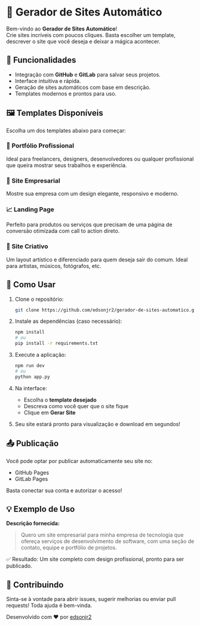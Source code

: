 
# 🚀 Gerador de Sites Automático

Bem-vindo ao **Gerador de Sites Automático**!  
Crie sites incríveis com poucos cliques. Basta escolher um template, descrever o site que você deseja e deixar a mágica acontecer.

## 🔧 Funcionalidades

- Integração com **GitHub** e **GitLab** para salvar seus projetos.
- Interface intuitiva e rápida.
- Geração de sites automáticos com base em descrição.
- Templates modernos e prontos para uso.

## 🖼️ Templates Disponíveis

Escolha um dos templates abaixo para começar:

### 📁 Portfólio Profissional
Ideal para freelancers, designers, desenvolvedores ou qualquer profissional que queira mostrar seus trabalhos e experiência.

### 🏢 Site Empresarial
Mostre sua empresa com um design elegante, responsivo e moderno.

### 📈 Landing Page
Perfeito para produtos ou serviços que precisam de uma página de conversão otimizada com call to action direto.

### 🎨 Site Criativo
Um layout artístico e diferenciado para quem deseja sair do comum. Ideal para artistas, músicos, fotógrafos, etc.

## 📝 Como Usar

1. Clone o repositório:
   ```bash
   git clone https://github.com/edsonjr2/gerador-de-sites-automatico.git
   ```
2. Instale as dependências (caso necessário):
   ```bash
   npm install
   # ou
   pip install -r requirements.txt
   ```
3. Execute a aplicação:
   ```bash
   npm run dev
   # ou
   python app.py
   ```
4. Na interface:
   - Escolha o **template desejado**
   - Descreva como você quer que o site fique
   - Clique em **Gerar Site**

5. Seu site estará pronto para visualização e download em segundos!

## 📤 Publicação

Você pode optar por publicar automaticamente seu site no:
- GitHub Pages
- GitLab Pages

Basta conectar sua conta e autorizar o acesso!

## 💡 Exemplo de Uso

**Descrição fornecida:**
> Quero um site empresarial para minha empresa de tecnologia que ofereça serviços de desenvolvimento de software, com uma seção de contato, equipe e portfólio de projetos.

✅ Resultado: Um site completo com design profissional, pronto para ser publicado.

## 📩 Contribuindo

Sinta-se à vontade para abrir issues, sugerir melhorias ou enviar pull requests! Toda ajuda é bem-vinda.




Desenvolvido com ❤️ por [edsonjr2](https://github.com/edsonjr2)
